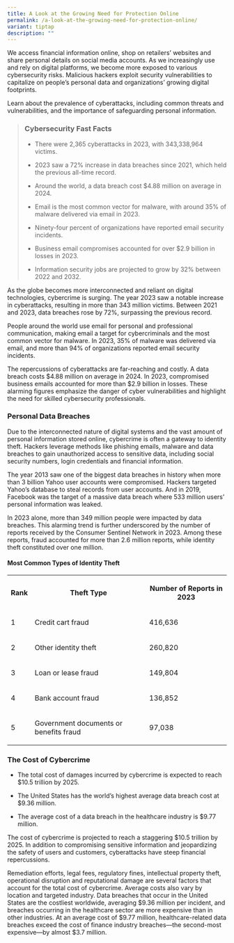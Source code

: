 ```yaml
---
title: A Look at the Growing Need for Protection Online
permalink: /a-look-at-the-growing-need-for-protection-online/
variant: tiptap
description: ""
---
```

<p>We access financial information online, shop on retailers’ websites and
share personal details on social media accounts. As we increasingly use
and rely on digital platforms, we become more exposed to various cybersecurity
risks. Malicious hackers exploit security vulnerabilities to capitalize
on people’s personal data and organizations’ growing digital footprints.</p>
<p>Learn about the prevalence of cyberattacks, including common threats and
vulnerabilities, and the importance of safeguarding personal information.</p>
<blockquote>
<h3><strong>Cybersecurity Fast Facts</strong></h3>
<ul data-tight="true" class="tight">
<li>
<p>There were 2,365 cyberattacks in 2023, with 343,338,964 victims.</p>
</li>
<li>
<p>2023 saw a 72% increase in data breaches since 2021, which held the previous
all-time record.</p>
</li>
<li>
<p>Around the world, a data breach cost $4.88 million on average in 2024.</p>
</li>
<li>
<p>Email is the most common vector for malware, with around 35% of malware
delivered via email in 2023.</p>
</li>
<li>
<p>Ninety-four percent of organizations have reported email security incidents.</p>
</li>
<li>
<p>Business email compromises accounted for over $2.9 billion in losses in
2023.</p>
</li>
<li>
<p>Information security jobs are projected to grow by 32% between 2022 and
2032.</p>
</li>
</ul>
</blockquote>
<p>As the globe becomes more interconnected and reliant on digital technologies,
cybercrime is surging. The year 2023 saw a notable increase in cyberattacks,
resulting in more than 343 million victims. Between 2021 and 2023, data
breaches rose by 72%, surpassing the previous record.</p>
<p>People around the world use email for personal and professional communication,
making email a target for cybercriminals and the most common vector for
malware. In 2023, 35% of malware was delivered via email, and more than
94% of organizations reported email security incidents.</p>
<p>The repercussions of cyberattacks are far-reaching and costly. A data
breach costs $4.88 million on average in 2024. In 2023, compromised business
emails accounted for more than $2.9 billion in losses. These alarming figures
emphasize the danger of cyber vulnerabilities and highlight the need for
skilled cybersecurity professionals.</p>
<h3><strong>Personal Data Breaches</strong></h3>
<p>Due to the interconnected nature of digital systems and the vast amount
of personal information stored online, cybercrime is often a gateway to
identity theft. Hackers leverage methods like phishing emails, malware
and data breaches to gain unauthorized access to sensitive data, including
social security numbers, login credentials and financial information.</p>
<p>The year 2013 saw one of the biggest data breaches in history when more
than 3 billion Yahoo user accounts were compromised. Hackers targeted Yahoo’s
database to steal records from user accounts. And in 2019, Facebook was
the target of a massive data breach where 533 million users’ personal information
was leaked.</p>
<p>In 2023 alone, more than 349 million people were impacted by data breaches.
This alarming trend is further underscored by the number of reports received
by the Consumer Sentinel Network in 2023. Among these reports, fraud accounted
for more than 2.6 million reports, while identity theft constituted over
one million.</p>
<h4><strong>Most Common Types of Identity Theft</strong></h4>
<table style="minWidth: 75px">
<colgroup>
<col>
<col>
<col>
</colgroup>
<tbody>
<tr>
<th rowspan="1" colspan="1">
<p>Rank</p>
</th>
<th rowspan="1" colspan="1">
<p>Theft Type</p>
</th>
<th rowspan="1" colspan="1">
<p>Number of Reports in 2023</p>
</th>
</tr>
<tr>
<td rowspan="1" colspan="1">
<p>1</p>
</td>
<td rowspan="1" colspan="1">
<p>Credit cart fraud</p>
</td>
<td rowspan="1" colspan="1">
<p>416,636</p>
</td>
</tr>
<tr>
<td rowspan="1" colspan="1">
<p>2</p>
</td>
<td rowspan="1" colspan="1">
<p>Other identity theft</p>
</td>
<td rowspan="1" colspan="1">
<p>260,820</p>
</td>
</tr>
<tr>
<td rowspan="1" colspan="1">
<p>3</p>
</td>
<td rowspan="1" colspan="1">
<p>Loan or lease fraud</p>
</td>
<td rowspan="1" colspan="1">
<p>149,804</p>
</td>
</tr>
<tr>
<td rowspan="1" colspan="1">
<p>4</p>
</td>
<td rowspan="1" colspan="1">
<p>Bank account fraud</p>
</td>
<td rowspan="1" colspan="1">
<p>136,852</p>
</td>
</tr>
<tr>
<td rowspan="1" colspan="1">
<p>5</p>
</td>
<td rowspan="1" colspan="1">
<p>Government documents or benefits fraud</p>
</td>
<td rowspan="1" colspan="1">
<p>97,038</p>
</td>
</tr>
</tbody>
</table>
<p></p>
<p></p>
<h3><strong>The Cost of Cybercrime</strong></h3>
<ul data-tight="true" class="tight">
<li>
<p>The total cost of damages incurred by cybercrime is expected to reach
$10.5 trillion by 2025.</p>
</li>
<li>
<p>The United States has the world’s highest average data breach cost at
$9.36 million.</p>
</li>
<li>
<p>The average cost of a data breach in the healthcare industry is $9.77
million.</p>
</li>
</ul>
<p>The cost of cybercrime is projected to reach a staggering $10.5 trillion
by 2025. In addition to compromising sensitive information and jeopardizing
the safety of users and customers, cyberattacks have steep financial repercussions.</p>
<p>Remediation efforts, legal fees, regulatory fines, intellectual property
theft, operational disruption and reputational damage are several factors
that account for the total cost of cybercrime. Average costs also vary
by location and targeted industry. Data breaches that occur in the United
States are the costliest worldwide, averaging $9.36 million per incident,
and breaches occurring in the healthcare sector are more expensive than
in other industries. At an average cost of $9.77 million, healthcare-related
data breaches exceed the cost of finance industry breaches—the second-most
expensive—by almost $3.7 million.</p>